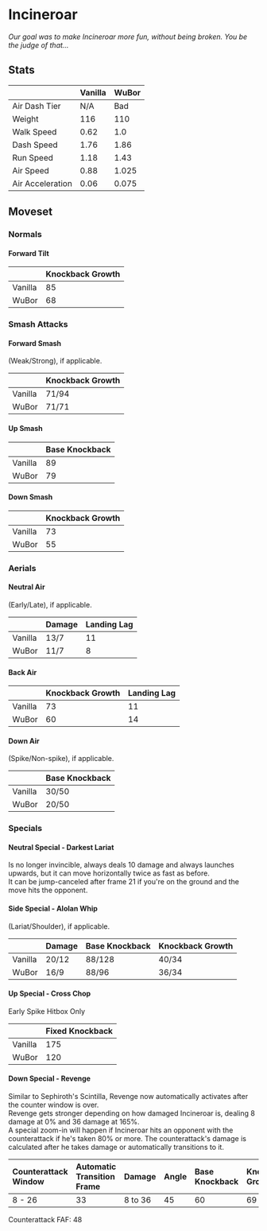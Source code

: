 # Incineroar

*Our goal was to make Incineroar more fun, without being broken. You be the judge of that…*

## Stats

<datatable>

|                  | Vanilla | WuBor              |
|:---------------- |:------- |:------------------ |
| Air Dash Tier    | N/A     | Bad                |
| Weight           | 116     | <nerf>110</nerf>   |
| Walk Speed       | 0.62    | <buff>1.0</buff>   |
| Dash Speed       | 1.76    | <buff>1.86</buff>  |
| Run Speed        | 1.18    | <buff>1.43</buff>  |
| Air Speed        | 0.88    | <buff>1.025</buff> |
| Air Acceleration | 0.06    | <buff>0.075</buff> |

</datatable>

## Moveset

### Normals

#### Forward Tilt

<datatable>

|         | Knockback Growth |
|:------- |:---------------- |
| Vanilla | 85               |
| WuBor   | <nerf>68</nerf>  |

</datatable>

### Smash Attacks

#### Forward Smash

(Weak/Strong), if applicable.

<datatable>

|         | Knockback Growth   |
|:------- |:------------------ |
| Vanilla | 71/94              |
| WuBor   | 71/<nerf>71</nerf> |

</datatable>

#### Up Smash

<datatable>

|         | Base Knockback  |
|:------- |:--------------- |
| Vanilla | 89              |
| WuBor   | <nerf>79</nerf> |

</datatable>

#### Down Smash

<datatable>

|         | Knockback Growth |
|:------- |:---------------- |
| Vanilla | 73               |
| WuBor   | <nerf>55</nerf>  |

</datatable>

### Aerials

#### Neutral Air

(Early/Late), if applicable.

<datatable>

|         | Damage            | Landing Lag    |
|:------- |:----------------- |:-------------- |
| Vanilla | 13/7              | 11             |
| WuBor   | <nerf>11</nerf>/7 | <nerf>8</nerf> |

</datatable>

#### Back Air

<datatable>

|         | Knockback Growth | Landing Lag     |
|:------- |:---------------- |:--------------- |
| Vanilla | 73               | 11              |
| WuBor   | <nerf>60</nerf>  | <nerf>14</nerf> |

</datatable>

#### Down Air

(Spike/Non-spike), if applicable.

<datatable>

|         | Base Knockback     |
|:------- |:------------------ |
| Vanilla | 30/50              |
| WuBor   | <nerf>20</nerf>/50 |

</datatable>

### Specials

#### Neutral Special - Darkest Lariat

<ovhl>Is no longer invincible, always deals 10 damage and always launches upwards, but it can move horizontally twice as fast as before.<br>
It can be jump-canceled after frame 21 if you're on the ground and the move hits the opponent.</ovhl>

#### Side Special - Alolan Whip

(Lariat/Shoulder), if applicable.

<datatable>

|         | Damage            | Base Knockback     | Knockback Growth   |
|:------- |:----------------- |:------------------ |:------------------ |
| Vanilla | 20/12             | 88/128             | 40/34              |
| WuBor   | <nerf>16/9</nerf> | 88/<nerf>96</nerf> | <nerf>36</nerf>/34 |

</datatable>

#### Up Special - Cross Chop

Early Spike Hitbox Only

<datatable>

|         | Fixed Knockback  |
|:------- |:---------------- |
| Vanilla | 175              |
| WuBor   | <nerf>120</nerf> |

</datatable>

#### Down Special - Revenge

<ovhl>Similar to Sephiroth's Scintilla, Revenge now automatically activates after the counter window is over.<br>
Revenge gets stronger depending on how damaged Incineroar is, dealing 8 damage at 0% and 36 damage at 165%.<br>
A special zoom-in will happen if Incineroar hits an opponent with the counterattack if he's taken 80% or more.
The counterattack's damage is calculated after he takes damage or automatically transitions to it.</ovhl>

<datatable>

| Counterattack Window | Automatic Transition Frame | Damage  | Angle | Base Knockback | Knockback Growth |
|:-------------------- |:-------------------------- |:------- |:----- |:-------------- |:---------------- |
| 8 - 26               | 33                         | 8 to 36 | 45    | 60             | 69               |

</datatable>

Counterattack FAF: 48
